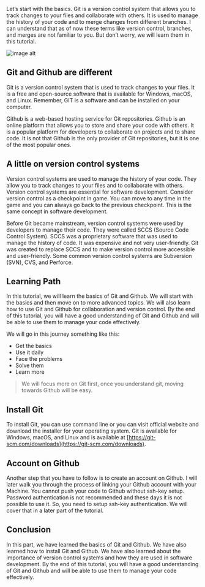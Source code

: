 
Let’s start with the basics. Git is a version control system that allows you to track changes to your files and collaborate with others. It is used to manage the history of your code and to merge changes from different branches. I can understand that as of now these terms like version control, branches, and merges are not familiar to you. But don’t worry, we will learn them in this tutorial.

![image alt](https://github.com/user-attachments/assets/d5db89a8-c452-4546-bb5b-a5e0761ecff9)


## Git and Github are different

Git is a version control system that is used to track changes to your files. It is a free and open-source software that is available for Windows, macOS, and Linux. Remember, GIT is a software and can be installed on your computer.

Github is a web-based hosting service for Git repositories. Github is an online platform that allows you to store and share your code with others. It is a popular platform for developers to collaborate on projects and to share code. It is not that Github is the only provider of Git repositories, but it is one of the most popular ones.

## A little on version control systems

Version control systems are used to manage the history of your code. They allow you to track changes to your files and to collaborate with others. Version control systems are essential for software development. Consider version control as a checkpoint in game. You can move to any time in the game and you can always go back to the previous checkpoint. This is the same concept in software development.

Before Git became mainstream, version control systems were used by developers to manage their code. They were called SCCS (Source Code Control System). SCCS was a proprietary software that was used to manage the history of code. It was expensive and not very user-friendly. Git was created to replace SCCS and to make version control more accessible and user-friendly. Some common version control systems are Subversion (SVN), CVS, and Perforce.

## Learning Path

In this tutorial, we will learn the basics of Git and Github. We will start with the basics and then move on to more advanced topics. We will also learn how to use Git and Github for collaboration and version control. By the end of this tutorial, you will have a good understanding of Git and Github and will be able to use them to manage your code effectively.

We will go in this journey something like this:

- Get the basics
- Use it daily
- Face the problems
- Solve them
- Learn more

> We will focus more on Git first, once you understand git, moving towards Github will be easy.

## Install Git

To install Git, you can use command line or you can visit official website and download the installer for your operating system. Git is available for Windows, macOS, and Linux and is available at [https://git-scm.com/downloads](https://git-scm.com/downloads).

## Account on Github

Another step that you have to follow is to create an account on Github. I will later walk you through the process of linking your Github account with your Machine. You cannot push your code to Github without ssh-key setup. Password authentication is not recommended and these days it is not possible to use it. So, you need to setup ssh-key authentication. We will cover that in a later part of the tutorial.

## Conclusion

In this part, we have learned the basics of Git and Github. We have also learned how to install Git and Github. We have also learned about the importance of version control systems and how they are used in software development. By the end of this tutorial, you will have a good understanding of Git and Github and will be able to use them to manage your code effectively.

